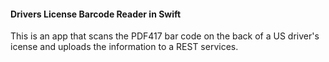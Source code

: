 ####  Drivers License Barcode Reader in Swift

This is an app that scans the PDF417 bar code on the back of a US driver's icense
and uploads the information to a REST services.
